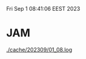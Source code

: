 Fri Sep  1 08:41:06 EEST 2023
# JAM
<a href='./cache/202309/01_08.log'>./cache/202309/01_08.log</a>
